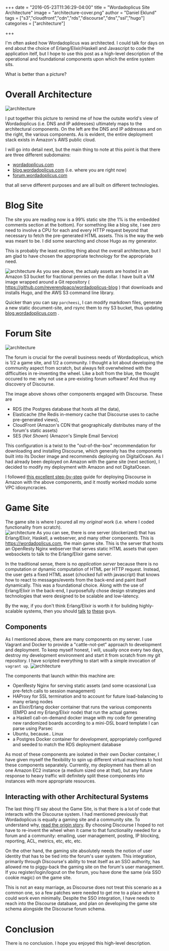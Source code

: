 +++
date = "2016-05-23T11:36:29-04:00"
title = "Wordadoplicus Site Architecture"
image = "architecture-cover.png"
author = "Daniel Eklund"
tags = ["s3","cloudfront","cdn","rds","discourse","dns","ssl","hugo"]
categories = ["architecture"]


+++

I'm often asked how Wordadoplicus was architected.
I could talk for days on end about the choice of
Erlang/Elixir/Haskell and Javascript to code the application itelf, but I hope to
use this post as a high-level description of the operational and foundational
components upon which the entire system sits.

What is better than a picture?
# Overall Architecture
 ![architecture](/images/architecture.png)

I put together this picture to remind me of how the outsite world's view of
Wordadoplicus (i.e. DNS and IP addresses) ultimately maps to the architectural
components.  On the left are the DNS and IP addresses and on the right, the
various components.  As is evident, the entire deployment stack exists in 
Amazon's AWS public cloud.  

I will go into detail next, but the main thing to note at this point is that there
are three different subdomains:
  
  * [ wordadoplicus.com ](https://wordadoplicus.com)
  * [ blog.wordadoplicus.com](https://blog.wordadoplicus.com)   (i.e. where you are right now)
  * [forum.wordadoplicus.com](https://forum.wordadoplicus.com)

that all serve different purposes and are all built on different technologies.

# Blog Site

The site you are reading now is a 99% static site (the 1% is the embedded
comments section at the bottom).  For something like a blog site, I see zero
need to involve a CPU for each and every HTTP request beyond that necessary to fetch
the pre-generated HTML assets.  This is the way the web was meant to be.  I did
some searching and chose Hugo as my generator. 

This is probably the least exciting thing about the overall architecture, but I am
glad to have chosen the appropriate technology for the appropriate need.

 ![architecture](/images/architecture-hugo.png)
As you see above, the actualy assets are hosted in an Amazon S3 bucket for
fractional pennies on the dollar.  I have built a VM image wrapped around a Git
repository ( https://github.com/reverendpaco/wordadoplicus-blog ) that downloads and installs Hugo, 
and the AWS S3 command line library. 

Quicker than you can say ```parcheesi```, I can modify markdown files, generate a new static document-site,
and rsync them to my S3 bucket, thus updating [ blog.wordadoplicus.com](https://blog.wordadoplicus.com) .
# Forum Site
 ![architecture](/images/architecture-discourse.png) 

The forum is crucial for
the overall business needs of Wordadoplicus, which is 1/2 a game site, and 1/2
a community.  I thought a lot about developing the community aspect from
scratch, but always felt overwhelmed with the difficulties in re-inventing the
wheel.  Like a bolt from the blue, the thought occured to me: why not use a
pre-existing forum software?  And thus my discovery of Discourse. 

The image above shows other components engaged with Discourse.  These are 

  * RDS (the Postgres database that hosts all the data),
  * Elasticache (the Redis in-memory cache that Discourse uses to cache pre-generated views),
  * CloudFront (Amazon's CDN that geographically distributes many of the forum's static assets)
  * SES (*Not Shown*) (Amazon's Simple Email Service)

This configuration is a twist to the "out-of-the-box" recommendation for downloading and 
installing Discourse, which generally has the components built into its Docker image and recommends
deploying on DigitalOcean. As I had already been deployed on Amazon with the game site (next section),
I decided to modify my deployment with Amazon and not DigitalOcean. 

I followed [this excellent step-by-step](http://stroupaloop.com/blog/discourse-setup-using-aws/) guide 
for deploying Discourse in Amazon with the above components, and it mostly worked modulo some
VPC idiosyncracies.

# Game Site
The game site is where I poured all my *original* work (i.e. where I coded functionality from scratch).  
 ![architecture](/images/architecture-gamesite.png)
As you can see, there is one server (dockerized) that has Erlang/Elixir,
Haskell, a webserver, and many other components.  This is https://wordadoplicus.com,  the
main game site.  This is the
server that hosts an OpenResty Nginx webserver that serves
static HTML assets that open websockets to talk to the Erlang/Elixir game
server.

In the traditional sense, there is no *application server* because there is no
computation or dynamic computation of HTML per HTTP request.  Instead, the user
gets a fixed HTML asset (chocked full with javascript) that knows how to react
to messages/events from the back-end and paint itself dynamically.  This was a
foundational choice.  Along with the use of Erlang/Elixir in the back-end, I
purposefully chose design strategies and technologies that were designed to be scalable and
low-latency.  

By the way, if you don't think Erlang/Elixir is worth it for buliding highly-scalable systems, then 
you should [ talk](http://highscalability.com/blog/2014/2/26/the-whatsapp-architecture-facebook-bought-for-19-billion.html) [to](https://vimeo.com/44312354) [these](http://www.wired.com/2015/09/whatsapp-serves-900-million-users-50-engineers/) guys.

## Components
As I mentioned above, there are many components on my server.  I use Vagrant and Docker
to provide a "cattle-not-pet" approach to development and deployment.  To
keep myself honest, I will, usually once every two days, destroy my development environment
and start it from scratch from my git repository.  I have scripted everything to
start with a simple invocation of ```vagrant up```.
 ![architecture](/images/architecture-components.png)

The components that launch within this machine are:

* OpenResty Nginx for serving static assets (and some ocassional Lua pre-fetch calls to session management)
* HAProxy for SSL termination and to account for future load-balancing to many erlang nodes
* an Elixir/Erlang docker container that runs the various components (EMPD and my Erlang/Elixir node) that run the actual games
* a Haskell call-on-demand docker image with my code for generating new randomized boards according to a mini-DSL board template I can parse using Parsec
* Ubuntu, because.. Linux
* a Postgres Docker container for development, appropriately configured and seeded to match the RDS deployment database

As most of these components are isolated in their own Docker container, I have given myself the flexibility to spin
up different virtual machines to host these components separately.  Currently, my deployment has them all on one
Amazon EC2 instance (a medium sized one at that), but any future response to heavy traffic will definitely split these 
components into instances with more appropriate resources.


## Interacting with other Architectural Systems
The last thing I'll say about the Game Site, is that there is a lot of code that interacts with the Discourse system. 
I had mentioned previously that Wordadoplicus is equally a gaming site and a community site.  To understand why, [read the origin story](/post/community-and-ethos/orgin-story/).  By choosing Discourse I hoped to not have to re-invent the wheel when it came to that functionality
needed for a forum and a community:  emailing, user management, posting, IP blocking, reporting, ACL, metrics, etc, etc, etc.

On the other hand, the gaming site absolutely needs the notion of user identity that has to be tied into the forum's
user system.  This integration, primarily through Discourse's ability to treat itself as an SSO authority, has allowed
me to piggy-back the gaming site on the forum's user management.  If you register/login/logout on the forum, you have
done the same (via SSO cookie magic) on the game site.   

This is not an easy marriage, as Discourse does not treat this scenario as a common one, so a few patches were needed to 
get me to a place where it could work even minimally. Despite the SSO integration, I have needs to reach into the 
Discourse database, and plan on developing the game site schema alongside the Discourse forum schema.

# Conclusion
There is no conclusion.  I hope you enjoyed this high-level description.

<div id='discourse-comments'></div>

<script type="text/javascript">
  DiscourseEmbed = { discourseUrl: 'https://forum.wordadoplicus.com/',
                     topicId: 102 };

  (function() {
    var d = document.createElement('script'); d.type = 'text/javascript'; d.async = true;
    d.src = DiscourseEmbed.discourseUrl + 'javascripts/embed.js';
    (document.getElementsByTagName('head')[0] || document.getElementsByTagName('body')[0]).appendChild(d);
  })();
</script>

